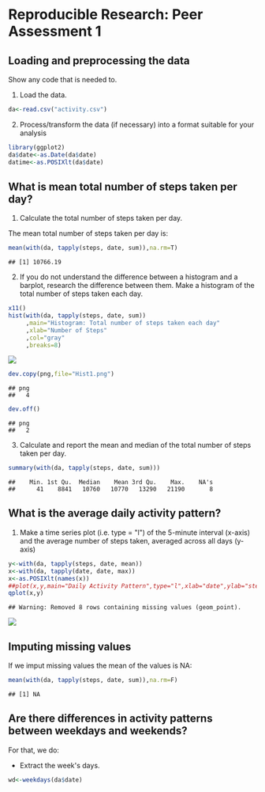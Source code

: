 # Reproducible Research: Peer Assessment 1
## Loading and preprocessing the data
Show any code that is needed to.

1. Load the data.


```r
da<-read.csv("activity.csv")
```

2. Process/transform the data (if necessary) into a format suitable for your analysis

```r
library(ggplot2)
da$date<-as.Date(da$date)
datime<-as.POSIXlt(da$date)
```

## What is mean total number of steps taken per day?
1. Calculate the total number of steps taken per day.

The mean total number of steps taken per day is:

```r
mean(with(da, tapply(steps, date, sum)),na.rm=T)
```

```
## [1] 10766.19
```

2. If you do not understand the difference between a histogram and a barplot, research the difference between them. Make a histogram of the total number of steps taken each day.


```r
x11()
hist(with(da, tapply(steps, date, sum))
     ,main="Histogram: Total number of steps taken each day"
     ,xlab="Number of Steps"
     ,col="gray"
     ,breaks=8)
```

![](PA1_template_files/figure-html/unnamed-chunk-5-1.png) 

```r
dev.copy(png,file="Hist1.png")
```

```
## png 
##   4
```

```r
dev.off()
```

```
## png 
##   2
```

3. Calculate and report the mean and median of the total number of steps taken per day.


```r
summary(with(da, tapply(steps, date, sum)))
```

```
##    Min. 1st Qu.  Median    Mean 3rd Qu.    Max.    NA's 
##      41    8841   10760   10770   13290   21190       8
```

## What is the average daily activity pattern?

1. Make a time series plot (i.e. type = "l") of the 5-minute interval (x-axis) and the average number of steps taken, averaged across all days (y-axis)


```r
y<-with(da, tapply(steps, date, mean))
x<-with(da, tapply(date, date, max))
x<-as.POSIXlt(names(x))
##plot(x,y,main="Daily Activity Pattern",type="l",xlab="date",ylab="steps")
qplot(x,y)
```

```
## Warning: Removed 8 rows containing missing values (geom_point).
```

![](PA1_template_files/figure-html/unnamed-chunk-7-1.png) 

## Imputing missing values
If we imput missing values the mean of the values is NA:

```r
mean(with(da, tapply(steps, date, sum)),na.rm=F)
```

```
## [1] NA
```

## Are there differences in activity patterns between weekdays and weekends?
For that, we do:
* Extract the week's days.

```r
wd<-weekdays(da$date)
```



